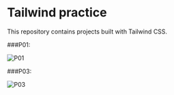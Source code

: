 # Tailwind practice

This repository contains projects built with Tailwind CSS.

###P01: 

![P01](https://user-images.githubusercontent.com/75170699/180879656-f0c81ae0-6e50-4823-a6da-c1925cacf00e.png)

###P03:

![P03](https://user-images.githubusercontent.com/75170699/180879877-42c7a30d-5a04-411b-8b65-6bc89e95a9f6.png)
